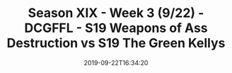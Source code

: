 ---
title: Season XIX - Week 3 (9/22) - DCGFFL - S19 Weapons of Ass Destruction vs S19
  The Green Kellys
teams-score:
- team: _teams/atomic.md
  score: 26
- team: _teams/kelly.md
  score: 13
mvp: Rob, Jens
game-ball: Greg, Jared
sportsperson: Chris, JP
season: 19
week: 3
date: '2019-09-22T16:34:20'
pageid: season-xix-week-3-9-22-7028-vs-7032
---